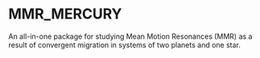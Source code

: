 # MMR_MERCURY
An all-in-one package for studying Mean Motion Resonances (MMR) as a result of convergent migration in systems of two planets and one star.
